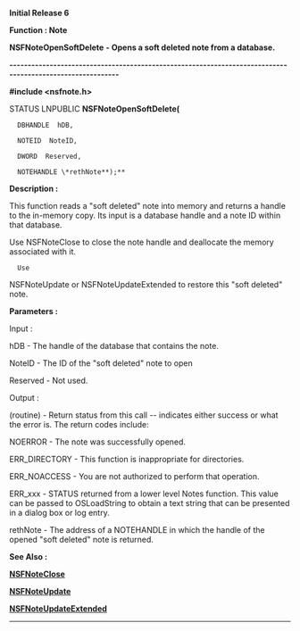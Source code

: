 




<!--
 /\* Font Definitions \*/
 @font-face
 {font-family:Helv;
 panose-1:2 11 6 4 2 2 2 3 2 4;}
@font-face
 {font-family:"Cambria Math";
 panose-1:2 4 5 3 5 4 6 3 2 4;}
 /\* Style Definitions \*/
 p.MsoNormal, li.MsoNormal, div.MsoNormal
 {margin-top:0cm;
 margin-right:0cm;
 margin-bottom:8.0pt;
 margin-left:0cm;
 line-height:107%;
 font-size:11.0pt;
 font-family:"Calibri",sans-serif;}
.MsoChpDefault
 {font-size:11.0pt;}
.MsoPapDefault
 {margin-bottom:8.0pt;
 line-height:107%;}
 /\* Page Definitions \*/
 @page WordSection1
 {size:612.0pt 792.0pt;
 margin:72.0pt 72.0pt 72.0pt 72.0pt;}
div.WordSection1
 {page:WordSection1;}
-->




**Initial Release 6**



**Function : Note**



**NSFNoteOpenSoftDelete** **- Opens a
soft deleted note from a database.**


**----------------------------------------------------------------------------------------------------------**



**#include <nsfnote.h>**



STATUS
LNPUBLIC **NSFNoteOpenSoftDelete(**  

      DBHANDLE  hDB,  

      NOTEID  NoteID,  

      DWORD  Reserved,  

      NOTEHANDLE \*rethNote**);**



**Description :**



This
function reads a "soft deleted" note into memory and returns a handle
to the in-memory copy.  Its input is a database handle and a note ID within
that database.  


 


Use
NSFNoteClose to close the note handle and deallocate the memory associated with
it.


 


      Use
NSFNoteUpdate or NSFNoteUpdateExtended to restore this "soft deleted"
note.


 


**Parameters :**



Input :  

hDB  -  The handle of the database that contains the note.  

  

NoteID  -  The ID of the "soft deleted" note to open  

  

Reserved  -  Not used.  

  




Output :  

(routine)  -  Return status from this call -- indicates either success or what
the error is. The return codes include:  

  

NOERROR - The note was successfully opened.  

ERR\_DIRECTORY - This function is inappropriate for directories.  

ERR\_NOACCESS - You are not authorized to perform that operation.  

ERR\_xxx - STATUS returned from a lower level Notes function.  This value can be
passed to OSLoadString to obtain a text string that can be presented in a
dialog box or log entry.  

  

  

rethNote  -  The address of a NOTEHANDLE in which the handle of the opened
"soft deleted" note is returned.  

  




 **See Also :**


**[NSFNoteClose](NSFNoteClose.md)**


**[NSFNoteUpdate](NSFNoteUpdate.md)**


**[NSFNoteUpdateExtended](NSFNoteUpdateExtended.md)**



----------------------------------------------------------------------------------------------------------


 





